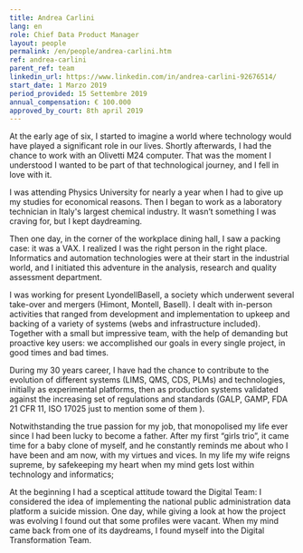 ```yaml
---
title: Andrea Carlini
lang: en
role: Chief Data Product Manager
layout: people
permalink: /en/people/andrea-carlini.htm
ref: andrea-carlini
parent_ref: team
linkedin_url: https://www.linkedin.com/in/andrea-carlini-92676514/
start_date: 1 Marzo 2019
period_provided: 15 Settembre 2019
annual_compensation: € 100.000
approved_by_court: 8th april 2019
---
```

At the early age of six, I started to imagine a world where technology would have played a significant role in our lives. Shortly afterwards, I had the chance to work with an Olivetti M24 computer. That was the moment I understood I wanted to be part of that technological journey, and I fell in love with it.

I was attending Physics University for nearly a year when I had to give up my studies for economical reasons. Then I began to work as a laboratory technician in Italy's largest chemical industry. It wasn’t something I was craving for, but I kept daydreaming.

Then one day, in the corner of the workplace dining hall, I saw a packing case: it was a VAX. I realized I was the right person in the right place. Informatics and automation technologies were at their start in the industrial world, and I initiated this adventure in the analysis, research and quality assessment department.

I was working for present LyondellBasell, a society which underwent several take-over and mergers (Himont, Montell, Basell). I dealt with in-person activities that ranged from development and implementation to upkeep and backing of a variety of systems (webs and infrastructure included). Together with a small but impressive team, with the help of demanding but proactive key users: we accomplished our goals in every single project, in good times and bad times.

During my 30 years career, I have had the chance to contribute to the evolution of different  systems (LIMS, QMS, CDS, PLMs) and technologies, initially as experimental platforms, then as production systems validated against the increasing set of regulations and standards (GALP, GAMP, FDA 21 CFR 11, ISO 17025 just to mention some of them ).

Notwithstanding the true passion for my job, that monopolised my life ever since I had been lucky to become a father. After my first “girls trio”, it came time for a baby clone of myself, and he constantly reminds me about who I have been and am now, with my virtues and vices. In my life my wife reigns supreme, by safekeeping my heart when my mind gets lost within technology and informatics; 

At the beginning I had a sceptical attitude toward the Digital Team: I considered the idea of implementing the national public administration data platform a suicide mission. One day, while giving a look at how the project was evolving I found out that some profiles were vacant. When my mind came back from one of its daydreams, I found myself into the Digital Transformation Team.


